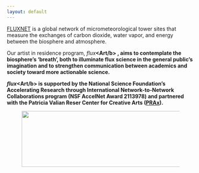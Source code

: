 ```yaml
---
layout: default
---
```


<a href = "https://fluxnet.org/">FLUXNET</a> is a global network of micrometeorological tower sites that measure the exchanges of carbon dioxide, water vapor, and energy between the biosphere and atmosphere. 

Our artist in residence program, <i>flux</i><b><Art/b> , aims to contemplate the biosphere’s ‘breath’, both to illuminate flux science in the general public’s imagination and to strengthen communication between academics and society toward more actionable science. 

<i>flux</i><b><Art/b> is supported by the National Science Foundation’s Accelerating Research through International Network-to-Network Collaborations program (NSF AccelNet Award 2113978) and partnered with the Patricia Valian Reser Center for Creative Arts (<a href = "https://prax.oregonstate.edu/">PRAx</a>). 


<figure>
  <img src="https://fluxnetart.github.io/images/logos.png" class="center" height="150" width="631">
</figure>

<!-- 
Our understanding of climate change depends on our understanding of ecosystem fluxes—how things like carbon, water, and energy move between the Earth (the biosphere) and the air (the atmosphere). These fluxes are regulated by ecosystem processes including photosynthesis and evapotranspiration and are also affected by human activities and natural disturbances including agriculture, burning of fossil fuels, drought and fire. 
Scientists around the world have set up nearly 1,000 towers instrumented to constantly collect data about carbon, water, and energy exchanges between the Earth and the air – they are observing how the biosphere breathes. The key measurement technique used to collect these flux data is called eddy covariance (https://www.youtube.com-/watch?v=CR4Anc8Mkas). It is the gold standard to measure total fluxes at the ecosystem scale without probing every plant and inch of soil on the landscape. There are eddy covariance towers in forests, grassland, croplands, wetlands, shrublands, savannas and the ocean in North America, Europe, Asia, South America, Africa. All of this data is shared through a global ‘network of networks’ called FLUXNET (https://fluxnet.org/) with a mission to facilitate collaboration and data sharing.
FLUXNET is much more than its datasets. It is a scientific community dedicated to understanding and communicating how ecosystems function and how Earth systems are changing. Having flux data in one place allows scientists to do big-picture thinking about climate change and develop Earth systems and climate models. Scientists also partner and engage with stakeholders to address applied environmental challenges with more local societal benefits. FLUXNET data and models are used to inform local and international ecosystem management efforts and climate change adaptation and mitigation strategies.
-->